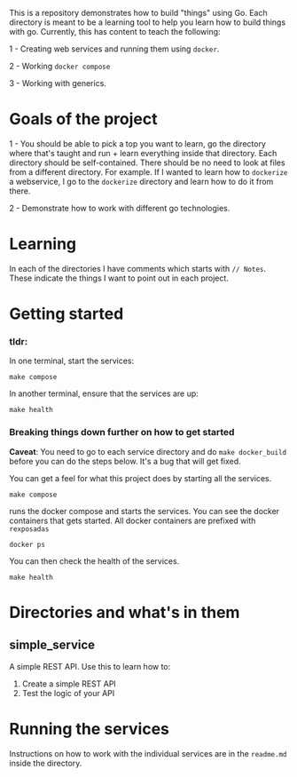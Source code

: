 This is a repository demonstrates how to build "things" using Go.  Each directory is meant to be a learning tool to help you learn how to build things with go.  Currently, this has content to teach the following:

1 - Creating web services and running them using `docker`.

2 - Working `docker compose` 

3 - Working with generics.

# Goals of the project

1 - You should be able to pick a top you want to learn, go the directory where that's taught and run + learn everything inside that directory. Each directory should be self-contained. There should be no need to look at files from a different directory. For example. If I wanted to learn how to `dockerize` a webservice, I go to the `dockerize` directory and learn how to do it from there.

2 - Demonstrate how to work with different go technologies.

# Learning

In each of the directories I have comments which starts with `// Notes`. These indicate 
the things I want to point out in each project.


# Getting started

### tldr:

In one terminal, start the services:

    make compose 

In another terminal, ensure that the services are up:

    make health


### Breaking things down further on how to get started 

**Caveat**: You need to go to each service directory and do `make docker_build` before you can do the steps below. It's a bug that will get fixed.

You can get a feel for what this project does by starting all the services.

    make compose

runs the docker compose and starts the services. You can see the docker containers that gets started.  All docker containers are prefixed with `rexposadas`
    
    docker ps 

You can then check the health of the services.

    make health

# Directories and what's in them

## simple_service
A simple REST API. Use this to learn how to: 
1. Create a simple REST API
2. Test the logic of your API

# Running the services

Instructions on how to work with the individual services are in the `readme.md` inside the directory.


